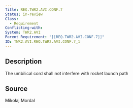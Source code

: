 ```yaml
---
Title: REQ.TWR2.AVI.CONF.7
Status: in-review
Class:
  - Requirement
Conflicting-with: 
System: TWR2.AVI
Parent Requirement: "[[REQ.TWR2.AVI.CONF.7]]"
ID: TWR2.AVI.REQ.TWR2.AVI.CONF.7_1
---
```


## Description

The umbilical cord shall not interfere with rocket launch path

## Source

Mikołaj Mordal